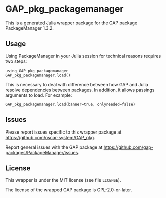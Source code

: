 # GAP_pkg_packagemanager

This is a generated Julia wrapper package for the GAP package PackageManager 1.3.2.

## Usage

Using PackageManager in your Julia session for technical reasons requires two steps:

    using GAP_pkg_packagemanager
    GAP_pkg_packagemanager.load()

This is necessary to deal with difference between how GAP and Julia
resolve dependencies between packages. In addition, it allows passings
arguments to load. For example:

    GAP_pkg_packagemanager.load(banner=true, onlyneeded=false)

## Issues

Please report issues specific to this wrapper package at <https://github.com/oscar-system/GAP_pkg>.

Report general issues with the GAP package at <https://github.com/gap-packages/PackageManager/issues>.

## License

This wrapper is under the MIT license (see file `LICENSE`).

The license of the wrapped GAP package is GPL-2.0-or-later.
